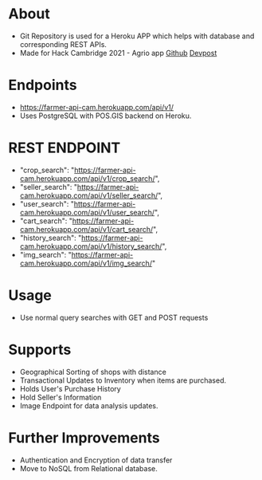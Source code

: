 
# About
- Git Repository is used for a Heroku APP which helps with database and corresponding REST APIs.
- Made for Hack Cambridge 2021 - Agrio app [Github](https://github.com/VasundharaAgarwal/HackCam21) [Devpost](https://devpost.com/software/agriconnect-l36kei)

# Endpoints
- https://farmer-api-cam.herokuapp.com/api/v1/
- Uses PostgreSQL with POS.GIS backend on Heroku.

# REST ENDPOINT
- "crop_search": "https://farmer-api-cam.herokuapp.com/api/v1/crop_search/",
- "seller_search": "https://farmer-api-cam.herokuapp.com/api/v1/seller_search/",
- "user_search": "https://farmer-api-cam.herokuapp.com/api/v1/user_search/",
- "cart_search": "https://farmer-api-cam.herokuapp.com/api/v1/cart_search/",
- "history_search": "https://farmer-api-cam.herokuapp.com/api/v1/history_search/",
- "img_search": "https://farmer-api-cam.herokuapp.com/api/v1/img_search/"

# Usage
- Use normal query searches with GET and POST requests

# Supports
- Geographical Sorting of shops with distance
- Transactional Updates to Inventory when items are purchased.
- Holds User's Purchase History
- Hold Seller's Information
- Image Endpoint for data analysis updates.

# Further Improvements
- Authentication and Encryption of data transfer
- Move to NoSQL from Relational database.
